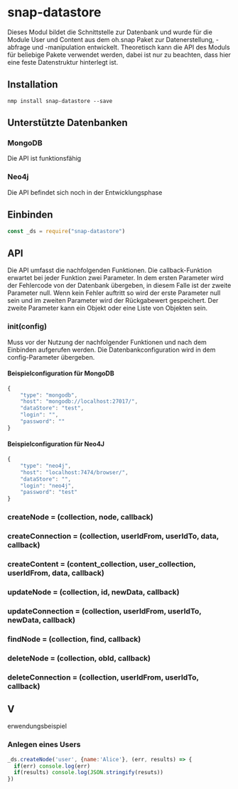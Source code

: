 # snap-datastore

Dieses Modul bildet die Schnittstelle zur Datenbank und wurde für die Module User und Content aus dem oh.snap Paket zur
Datenerstellung, -abfrage und -manipulation entwickelt. Theoretisch kann die API des Moduls für beliebige Pakete verwendet werden,
dabei ist nur zu beachten, dass hier eine feste Datenstruktur hinterlegt ist. 

## Installation
```console
nmp install snap-datastore --save
```

## Unterstützte Datenbanken
### MongoDB
Die API ist funktionsfähig
### Neo4j
Die API befindet sich noch in der Entwicklungsphase

## Einbinden
``` JavaScript
const _ds = require("snap-datastore")
```

## API
Die API umfasst die nachfolgenden Funktionen. Die callback-Funktion erwartet bei jeder Funktion zwei Parameter. In dem ersten Parameter wird der Fehlercode von der Datenbank übergeben, in diesem Falle ist der zweite Parameter null. Wenn kein Fehler auftritt so wird der erste Parameter null sein und im zweiten Parameter wird der Rückgabewert gespeichert. Der zweite Parameter kann ein Objekt oder eine Liste von Objekten sein.  
### init(config)
Muss vor der Nutzung der nachfolgender Funktionen und nach dem Einbinden aufgerufen werden. Die Datenbankconfiguration wird in dem config-Parameter übergeben.
#### Beispielconfiguration für MongoDB
``` JavaScript
{   
    "type": "mongodb",
    "host": "mongodb://localhost:27017/",
    "dataStore": "test",
    "login": "",
    "password": ""
}
```

#### Beispielconfiguration für Neo4J
``` JavaScript
{   
    "type": "neo4j",
    "host": "localhost:7474/browser/",
    "dataStore": "",
    "login": "neo4j",
    "password": "test"
}
```
### createNode = (collection, node, callback)
### createConnection = (collection, userIdFrom, userIdTo, data, callback)
### createContent = (content_collection, user_collection, userIdFrom, data, callback)
### updateNode = (collection, id, newData, callback)
### updateConnection = (collection, userIdFrom, userIdTo, newData, callback)
### findNode = (collection, find, callback)
### deleteNode = (collection, obId, callback)
### deleteConnection = (collection, userIdFrom, userIdTo, callback)

## V
erwendungsbeispiel
### Anlegen eines Users
``` JavaScript
_ds.createNode('user', {name:'Alice'}, (err, results) => { 
  if(err) console.log(err) 
  if(results) console.log(JSON.stringify(resuts))
})
```
